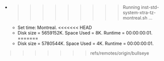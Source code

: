 * >>>>>>>>> Running inst-std-system-xtra-tz-montreal.sh ...
  * Set time: Montreal.
<<<<<<< HEAD
  * Disk size = 5659152K. Space Used = 8K. Runtime = 00:00:00:01.
=======
  * Disk size = 5780544K. Space Used = 4K. Runtime = 00:00:00:01.
>>>>>>> refs/remotes/origin/bullseye
